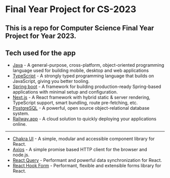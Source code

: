 # Final Year Project for CS-2023
## This is a repo for Computer Science Final Year Project for Year 2023.
## Tech used for the app
  - [Java](https://www.java.com/en/) - A general-purpose, cross-platform, object-oriented programming language used for building mobile, desktop and web applications
  - [TypeScript](https://www.typescriptlang.org/) - A strongly typed programming language that builds on JavaScript, giving you better tooling.
  - [Spring boot](https://spring.io/) - A framework for building production-ready Spring-based applications with minimal setup and configuration.
  - [Next.js](https://nextjs.org/) - A React framework with hybrid static & server rendering, TypeScript support, smart bundling, route pre-fetching, etc.
  - [PostgreSQL](https://www.postgresql.org/) - A powerful, open source object-relational database system.
  - [Railway.app](https://railway.app/) - A cloud solution to quickly deploying your applications online.
  --- 
  - [Chakra UI](https://chakra-ui.com/) - A simple, modular and accessible component library for React.
  - [Axios](https://axios-http.com/) - A simple promise based HTTP client for the browser and node.js.
  - [React Query](https://react-query-v3.tanstack.com/) - Performant and powerful data synchronization for React.
  - [React Hook Form](https://react-hook-form.com/) - Performant, flexible and extensible forms library for React.
